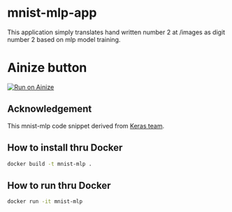 # mnist-mlp-app
This application simply translates hand written number 2 at /images as digit number 2
based on mlp model training.

# Ainize button
[![Run on Ainize](https://ainize.ai/images/run_on_ainize_button.svg)](https://ainize.web.app/redirect?git_repo=https://github.com/stereo-weld/mnist-mlp-app)

## Acknowledgement
This mnist-mlp code snippet derived from [Keras team](https://github.com/keras-team/keras/blob/keras-2/examples/mnist_mlp.py).

## How to install thru Docker
```sh
docker build -t mnist-mlp .
```

## How to run thru Docker
```sh
docker run -it mnist-mlp
```
